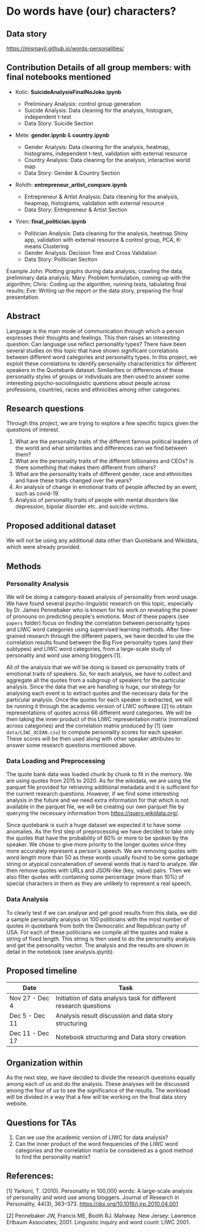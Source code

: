 # Do words have (our) characters?

## Data story

https://mismayil.github.io/words-personalities/

## Contribution Details of all group members: **with final notebooks mentioned**

- Kolic: **SuicideAnalysisFinalNoJoke.ipynb**
  - Preliminary Analysis: control group generation
  - Suicide Analysis: Data cleaning for the analysis, histogram, independent t-test
  - Data Story: Suicide Section

- Mete: **gender.ipynb** & **country.ipynb**
  - Gender Analysis: Data cleaning for the analysis, heatmap, histograms, independent t-test, validation with external resource
  - Country Analysis: Data cleaning for the analysis, interactive world map
  - Data Story: Gender & Country Section

- Rohith: **entrepreneur_artist_compare.ipynb**
  - Entrepreneur & Artist Analysis: Data cleaning for the analysis, heapmap, histograms, validation with external resource
  - Data Story: Entrepreneur & Artist Section

- Yiren: **final_politician.ipynb**
  - Politician Analysis: Data cleaning for the analysis, heatmap Shiny app, validation with external resource & control group, PCA, K-means Clustering
  - Gender Analysis: Decision Tree and Cross Validation
  - Data Story: Politician Section

Example
John: Plotting graphs during data analysis, crawling the data, preliminary data analysis;
Mary: Problem formulation, coming up with the algorithm;
Chris: Coding up the algorithm, running tests, tabulating final results;
Eve: Writing up the report or the data story, preparing the final presentation.

## Abstract
Language is the main mode of communication through which a person expresses their thoughts and feelings. This then raises an interesting question: Can language use reflect personality types?  There have been several studies on this topic that have shown significant correlations between different word categories and personality types. In this project, we exploit these correlations to identify personality characteristics for different speakers in the Quotebank dataset. Similarities or differences of these personality styles of groups or individuals are then used to answer some interesting psycho-sociolinguistic questions about people across professions, countries, races and ethnicities among other categories.

## Research questions
Through this project, we are trying to explore a few specific topics given the questions of interest.
1. What are the personality traits of the different famous political leaders of the world and what similarities and differences can we find between them?
2. What are the personality traits of the different billionaires and CEOs? Is there something that makes them different from others?
3. What are the personality traits of different gender, race and ethnicities and have these traits changed over the years?
4. An analysis of change in emotional traits of people affected by an event, such as covid-19.
5. Analysis of personality traits of people with mental disorders like depression, bipolar disorder etc. and suicide victims.


## Proposed additional dataset
We will not be using any additional data other than Quotebank and Wikidata, which were already provided.
 
## Methods
### Personality Analysis
We will be doing a category-based analysis of personality from word usage. We have found several psycho-linguistic research on this topic, especially by Dr. James Pennebaker who is known for his work on revealing the power of pronouns on predicting people's emotions. Most of these papers (see `papers` folder) focus on finding the correlation between personality types and LIWC word categories using supervised learning methods. After fine-grained research through the different papers, we have decided to use the correlation results found between the Big Five personality types (and their subtypes) and LIWC word categories, from a large-scale study of personality and word use among bloggers [1].

All of the analysis that we will be doing is based on personality traits of emotional traits of speakers. So, for each analysis, we have to collect and aggregate all the quotes from a subgroup of speakers for the particular analysis. Since the data that we are handling is huge, our strategy for analysing each event is to extract quotes and the necessary data for the particular analysis. Once the quotes for each speaker is extracted, we will be running it through the academic version of LIWC software [2] to obtain representations of quotes across 66 different word categories. We will be then taking the inner product of this LIWC representation matrix (normalized across categories) and the correlation matrix produced by [1] (see `data/LIWC_OCEAN.csv`) to compute personality scores for each speaker. These scores will be then used along with other speaker attributes to answer some research questions mentioned above.

### Data Loading and Preprocessing
The quote bank data was loaded chunk by chunk to fit in the memory. We are using quotes from 2015 to 2020. As for the wikidata, we are using the parquet file provided for retrieving additional metadata and it is sufficient for the current research questions. However, if we find some interesting analysis in the future and we need extra information for that which is not available in the parquet file, we will be creating our own parquet file by querying the necessary information from https://query.wikidata.org/.

Since quotebank is such a huge dataset we expected it to have some anomalies. As the first step of preprocessing we have decided to take only the quotes that have the probability of 80% or more to be spoken by the speaker. We chose to give more priority to the longer quotes since they more accurately represent a person's speech. We are removing quotes with word length more than 50 as these words usually found to be some garbage string or atypical concatenation of several words that is hard to analyze. We then remove quotes with URLs and JSON-like (key, value) pairs. Then we also filter quotes with containing some percentage (more than 10%) of special characters in them as they are unlikely to represent a real speech.

### Data Analysis
To clearly test if we can analyse and get good results from this data, we did a sample personality analysis on 100 politicians with the most number of quotes in quotebank from both the Democratic and Republican party of USA. For each of these politicians we compile all the quotes and make a string of fixed length. This string is then used to do the personality analysis and get the personality vector. The analysis and the results are shown in detail in the notebook (see analysis.ipynb).

## Proposed timeline
| Date            | Task                                         |
| --------------- | ---------------------------------------------|
| Nov 27 - Dec 4  | Initiation of data analysis task for different research questions |
| Dec 5 - Dec 11  | Analysis result discussion and data story structuring |
| Dec 11 - Dec 17 | Notebook structuring and Data story creation |

## Organization within
As the next step, we have decided to divide the research questions equally among each of us and do the analysis. These analyses will be discussed among the four of us to see the significance of the results. The workload will be divided in a way that a few will be working on the final data story website.

## Questions for TAs
1. Can we use the academic version of LIWC for data analysis?
2. Can the inner product of the word frequencies of the LIWC word categories and the correlation matrix be considered as a good method to find the personality matrix?

## References:

[1] Yarkoni, T. (2010). Personality in 100,000 words: A large-scale analysis of personality and word use among bloggers. Journal of Research in Personality, 44(3), 363–373. https://doi.org/10.1016/j.jrp.2010.04.001 

[2] Pennebaker JW, Francis ME, Booth RJ. Mahway. New Jersey: Lawrence Erlbaum Associates; 2001. Linguistic inquiry and word count: LIWC 2001.
